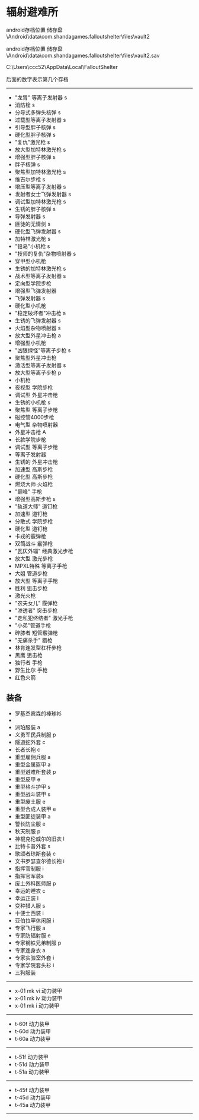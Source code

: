 # 辐射避难所

android存档位置 储存盘\Android\data\com.shandagames.falloutshelter\files\vault2

android存档位置 储存盘\Android\data\com.shandagames.falloutshelter\files\vault2.sav

C:\Users\ccc52\AppData\Local\FalloutShelter

后面的数字表示第几个存档

---

* "龙胃" 等离子发射器 s
* 消防栓 s
* 分导式多弹头核弹 s
* 过载型等离子发射器 s
* 引导型胖子核弹 s
* 硬化型胖子核弹 s
* "复仇"激光枪 s
* 放大型加特林激光枪 s
* 增强型胖子核弹 s
* 胖子核弹 s
* 聚焦型加特林激光枪 s
* 维吉尔步枪 s
* 增压型等离子发射器 s
* 发射者女士飞弹发射器 s
* 调试型加特林激光枪 s
* 生锈的胖子核弹 s
* 导弹发射器 s
* 匪徒的无情剑 s
* 硬化型飞弹发射器 s
* 加特林激光枪 s
* "铅岛"小机枪 s
* "技师的复仇"杂物喷射器 s
* 穿甲型小机枪
* 生锈的加特林激光枪 s
* 战术型等离子发射器 s
* 定向型学院步枪
* 增强型飞弹发射器
* 飞弹发射器 s
* 硬化型小机枪
* "稳定破坏者"冲击枪 a
* 生锈的飞弹发射器 s
* 火焰型杂物喷射器 s
* 放大型外星冲击枪 a
* 增强型小机枪
* "凶狠绿怪"等离子步枪 s
* 聚焦型外星冲击枪
* 激活型等离子发射器 s
* 放大型等离子步枪 p
* 小机枪
* 夜视型 学院步枪
* 调试型 外星冲击枪
* 生锈的小机枪 s
* 聚焦型 等离子步枪
* 磁控管4000步枪
* 电气型 杂物喷射器
* 外星冲击枪 A
* 长款学院步枪
* 调试型 等离子步枪
* 等离子发射器
* 生锈的 外星冲击枪
* 加速型 高斯步枪
* 硬化型 高斯步枪
* 燃烧大师 火焰枪
* "巅峰" 手枪
* 增强型高斯步枪 s
* "轨道大师" 道钉枪
* 加速型 道钉枪
* 分散式 学院步枪
* 硬化型 道钉枪
* 卡戎的霰弹枪
* 双筒战斗 霰弹枪
* "瓦仄外辐" 经典激光步枪
* 放大型 激光步枪
* MPXL特殊 等离子手枪
* 大姐 管道步枪
* 放大型 等离子手枪
* 胜利 狙击步枪
* 激光火枪
* "农夫女儿" 霰弹枪
* "渗透者" 突击步枪
* "走私犯终结者" 激光手枪
* "小弟"管道手枪
* 碎膝者 短管霰弹枪
* "无痛杀手" 猎枪
* 林肯连发型杠杆步枪
* 黑鹰 狙击枪
* 独行者 手枪
* 野生比尔 手枪
* 红色火箭


## 装备

* 罗基杰宾森的棒球衫
* 
* 派珀服装 a
* 义勇军民兵制服 p
* 隧道蛇外套 c
* 长者长袍 c
* 重型雇佣兵服 a
* 重型金属盔甲 a
* 重型避难所套装 p
* 重型皮甲 e
* 重型格斗护甲 s
* 重型战斗装甲 s
* 重型废土服 e
* 重型合成人装甲 e
* 重型匪徒装甲 a
* 警长防尘服 e
* 秋天制服 p
* 神棍克伦威尔的旧衣 l
* 比特卡普外套 s
* 歌颂者琼斯套装 c
* 文书罗瑟查尔德长袍 i 
* 指挥官制服 i
* 指挥官军装s
* 废土外科医师服 p
* 幸运的睡衣 c
* 幸运正装 l
* 变种猎人服 s
* 十便士西装 i
* 亚伯拉罕休闲服 i
* 专家飞行服 a
* 专家防辐射服 e
* 专家钢铁兄弟制服 p
* 专家连身衣 a
* 专家实验室外套 i
* 专家学院套头衫 i
* 三狗服装

---

* x-01 mk vi 动力装甲 
* x-01 mk iv 动力装甲 
* x-01 mk i 动力装甲 

---

* t-60f 动力装甲
* t-60d 动力装甲
* t-60a 动力装甲

---

* t-51f 动力装甲
* t-51d 动力装甲
* t-51a 动力装甲

---

* t-45f 动力装甲 
* t-45d 动力装甲 
* t-45a 动力装甲 

---